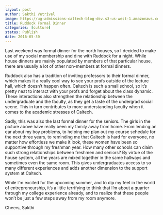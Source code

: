 ```yaml
---
layout: post
author: Sakthi Vetrivel
image: https://ug-admissions-caltech-blog-dev.s3-us-west-1.amazonaws.com/old_pictures/caltech_as_it_happens/6a0105349b8251970b01b8d1f11406970c.jpg
title: Ruddock Formal Dinner 
categories: [culture]
status: Publish
date: 2016-05-30
---
```



Last weekend was formal dinner for the north houses, so I decided to make use of my social membership and dine with Ruddock for a night. While house dinners are mainly populated by members of that particular house, there are usually a lot of other non-members at formal dinners.

Ruddock also has a tradition of inviting professors to their formal dinner, which makes it a really cool way to see your profs outside of the lecture hall, which doesn’t happen often. Caltech is such a small school, so it’s pretty neat to interact with your profs and forget about the class dynamic. These interactions also strengthen the relationship between the undergraduate and the faculty, as they get a taste of the undergrad social scene. This in turn contributes to more understanding faculty when it comes to the academic stresses of Caltech.

Sadly, this was also the last formal dinner for the seniors. The girls in the picture above have really been my family away from home. From lending an ear about my boy problems, to helping me plan out my course schedule for the next three years, to reminding me that Caltech is hard for everyone, no matter how effortless we make it look, these women have been so supportive through my freshman year. How many other schools can claim such strong relationships between freshmen and seniors? By virtue of the house system, all the years are mixed together in the same hallways and sometimes even the same room. This gives undergraduates access to so many different experiences and adds another dimension to the support system at Caltech.

While I’m excited for the upcoming summer, and to dip my feet in the world of entrepreneurship, it’s a little terrifying to think that I’m about a quarter through my college experience already, and to realize that these people won’t be just a few steps away from my room anymore.

Cheers,
Sakthi
